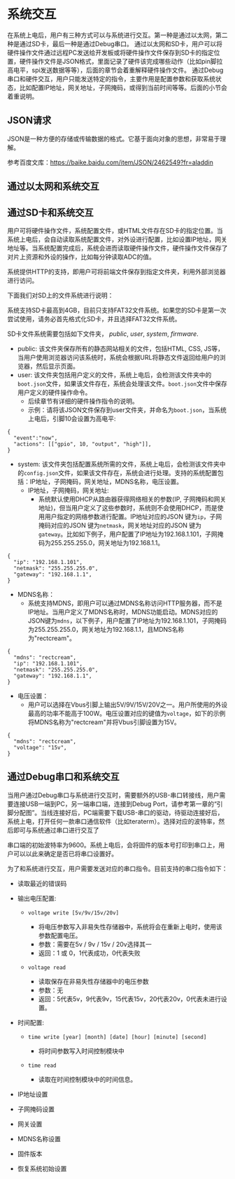 # 系统交互
在系统上电后，用户有三种方式可以与系统进行交互。第一种是通过以太网，第二种是通过SD卡，最后一种是通过Debug串口。
通过以太网和SD卡，用户可以将硬件操作文件通过远程PC发送给开发板或将硬件操作文件保存到SD卡的指定位置，硬件操作文件是JSON格式，里面记录了硬件该完成哪些动作（比如pin脚拉高电平，spi发送数据等等），后面的章节会着重解释硬件操作文件。
通过Debug串口和硬件交互，用户只能发送特定的指令，主要作用是配置参数和获取系统状态，比如配置IP地址，网关地址，子网掩码，或得到当前时间等等。后面的小节会着重说明。

## JSON请求
JSON是一种方便的存储或传输数据的格式。它基于面向对象的思想，非常易于理解。

参考百度文库：https://baike.baidu.com/item/JSON/2462549?fr=aladdin

## 通过以太网和系统交互

## 通过SD卡和系统交互
用户可将硬件操作文件，系统配置文件，或HTML文件存在SD卡的指定位置。当系统上电后，会自动读取系统配置文件，对外设进行配置，比如设置IP地址，网关地址等。当系统配置完成后，系统会进而读取硬件操作文件，硬件操作文件保存了对片上资源和外设的操作，比如每分钟读取ADC的值。

系统提供HTTP的支持，即用户可将前端文件保存到指定文件夹，利用外部浏览器进行访问。

下面我们对SD上的文件系统进行说明：

系统支持SD卡最高到4GB，目前只支持FAT32文件系统。如果您的SD卡是第一次尝试使用，请务必首先格式化SD卡，并且选择FAT32文件系统。

SD卡文件系统需要包括如下文件夹，
*public*, *user*, *system*, *firmware*.

* public: 该文件夹保存所有的静态网站相关的文件，包括HTML, CSS, JS等，当用户使用浏览器访问该系统时，系统会根据URL将静态文件返回给用户的浏览器，然后显示页面。
* user: 该文件夹包括用户定义的文件，系统上电后，会检测该文件夹中的`boot.json`文件，如果该文件存在，系统会处理该文件。`boot.json`文件中保存用户定义的硬件操作命令。
    * 后续章节有详细的硬件操作指令的说明。
    * 示例：请将该JSON文件保存到user文件夹，并命名为`boot.json`，当系统上电后，引脚10会设置为高电平:

```
{
  "event":"now",
  "actions": [["gpio", 10, "output", "high"]],
}
```

* system: 该文件夹包括配置系统所需的文件，系统上电后，会检测该文件夹中的`config.json`文件，如果该文件存在，系统会进行处理。支持的系统配置包括：IP地址，子网掩码，网关地址，MDNS名称，电压设置。
    * IP地址，子网掩码，网关地址:
        * 系统默认使用DHCP从路由器获得网络相关的参数(IP, 子网掩码和网关地址)，但当用户定义了这些参数时，系统则不会使用DHCP，而是使用用户指定的网络参数进行配置。IP地址对应的JSON 键为`ip`，子网掩码对应的JSON 键为`netmask`，网关地址对应的JSON 键为`gateway`。比如如下例子，用户配置了IP地址为192.168.1.101，子网掩码为255.255.255.0，网关地址为192.168.1.1。

```
{
  "ip": "192.168.1.101",
  "netmask": "255.255.255.0",
  "gateway": "192.168.1.1",
}
```

* MDNS名称：
    * 系统支持MDNS，即用户可以通过MDNS名称访问HTTP服务器，而不是IP地址。当用户定义了MDNS名称时，MDNS功能启动。MDNS对应的JSON键为`mdns`，以下例子，用户配置了IP地址为192.168.1.101，子网掩码为255.255.255.0，网关地址为192.168.1.1，且MDNS名称为"rectcream"。

```
{
  "mdns": "rectcream",
  "ip": "192.168.1.101",
  "netmask": "255.255.255.0",
  "gateway": "192.168.1.1",
}
```

* 电压设置：
    * 用户可以选择在Vbus引脚上输出5V/9V/15V/20V之一。用户所使用的外设最高的功率不能高于100W。电压设置对应的键值为`voltage`，如下的示例将MDNS名称为"rectcream"并将Vbus引脚设置为15V。

```
{
  "mdns": "rectcream",
  "voltage": "15v",
}
```

## 通过Debug串口和系统交互
当用户通过Debug串口与系统进行交互时，需要额外的USB-串口转接线，用户需要连接USB一端到PC，另一端串口端，连接到Debug Port，请参考第一章的“引脚分配图”。当线连接好后，PC端需要下载USB-串口的驱动，待驱动连接好后，系统上电，打开任何一款串口通信软件（比如teraterm）。选择对应的波特率，然后即可与系统通过串口进行交互了

串口端的初始波特率为9600。系统上电后，会将固件的版本号打印到串口上，用户可以以此来确定是否已将串口设置好。

为了和系统进行交互，用户需要发送对应的串口指令。目前支持的串口指令如下：

* 读取最近的错误码

* 输出电压配置:
    * `voltage write [5v/9v/15v/20v]`
        * 将电压参数写入非易失性存储器中，系统将会在重新上电时，使用该参数配置电压。
        * 参数：需要在5v / 9v / 15v / 20v选择其一
        * 返回：1 或 0，1代表成功，0代表失败

    * `voltage read`
        * 读取保存在非易失性存储器中的电压参数
        * 参数：无
        * 返回：5代表5v，9代表9v，15代表15v，20代表20v，0代表未进行设置。

* 时间配置:
    * `time write [year] [month] [date] [hour] [minute] [second]`
        * 将时间参数写入时间控制模块中

    * `time read`
        * 读取在时间控制模块中的时间信息。

* IP地址设置

* 子网掩码设置

* 网关设置

* MDNS名称设置

* 固件版本

* 恢复系统初始设置
